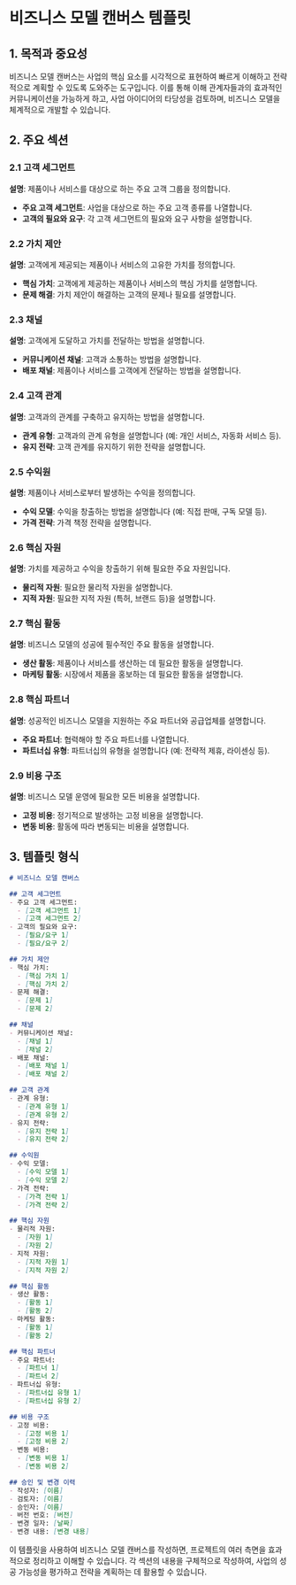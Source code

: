 # 비즈니스 모델 캔버스 템플릿

## 1. 목적과 중요성
비즈니스 모델 캔버스는 사업의 핵심 요소를 시각적으로 표현하여 빠르게 이해하고 전략적으로 계획할 수 있도록 도와주는 도구입니다. 이를 통해 이해 관계자들과의 효과적인 커뮤니케이션을 가능하게 하고, 사업 아이디어의 타당성을 검토하며, 비즈니스 모델을 체계적으로 개발할 수 있습니다.

## 2. 주요 섹션

### 2.1 고객 세그먼트
**설명**: 제품이나 서비스를 대상으로 하는 주요 고객 그룹을 정의합니다.

- **주요 고객 세그먼트**: 사업을 대상으로 하는 주요 고객 종류를 나열합니다.
- **고객의 필요와 요구**: 각 고객 세그먼트의 필요와 요구 사항을 설명합니다.

### 2.2 가치 제안
**설명**: 고객에게 제공되는 제품이나 서비스의 고유한 가치를 정의합니다.

- **핵심 가치**: 고객에게 제공하는 제품이나 서비스의 핵심 가치를 설명합니다.
- **문제 해결**: 가치 제안이 해결하는 고객의 문제나 필요를 설명합니다.

### 2.3 채널
**설명**: 고객에게 도달하고 가치를 전달하는 방법을 설명합니다.

- **커뮤니케이션 채널**: 고객과 소통하는 방법을 설명합니다.
- **배포 채널**: 제품이나 서비스를 고객에게 전달하는 방법을 설명합니다.

### 2.4 고객 관계
**설명**: 고객과의 관계를 구축하고 유지하는 방법을 설명합니다.

- **관계 유형**: 고객과의 관계 유형을 설명합니다 (예: 개인 서비스, 자동화 서비스 등).
- **유지 전략**: 고객 관계를 유지하기 위한 전략을 설명합니다.

### 2.5 수익원
**설명**: 제품이나 서비스로부터 발생하는 수익을 정의합니다.

- **수익 모델**: 수익을 창출하는 방법을 설명합니다 (예: 직접 판매, 구독 모델 등).
- **가격 전략**: 가격 책정 전략을 설명합니다.

### 2.6 핵심 자원
**설명**: 가치를 제공하고 수익을 창출하기 위해 필요한 주요 자원입니다.

- **물리적 자원**: 필요한 물리적 자원을 설명합니다.
- **지적 자원**: 필요한 지적 자원 (특허, 브랜드 등)을 설명합니다.

### 2.7 핵심 활동
**설명**: 비즈니스 모델의 성공에 필수적인 주요 활동을 설명합니다.

- **생산 활동**: 제품이나 서비스를 생산하는 데 필요한 활동을 설명합니다.
- **마케팅 활동**: 시장에서 제품을 홍보하는 데 필요한 활동을 설명합니다.

### 2.8 핵심 파트너
**설명**: 성공적인 비즈니스 모델을 지원하는 주요 파트너와 공급업체를 설명합니다.

- **주요 파트너**: 협력해야 할 주요 파트너를 나열합니다.
- **파트너십 유형**: 파트너십의 유형을 설명합니다 (예: 전략적 제휴, 라이센싱 등).

### 2.9 비용 구조
**설명**: 비즈니스 모델 운영에 필요한 모든 비용을 설명합니다.

- **고정 비용**: 정기적으로 발생하는 고정 비용을 설명합니다.
- **변동 비용**: 활동에 따라 변동되는 비용을 설명합니다.

## 3. 템플릿 형식

```markdown
# 비즈니스 모델 캔버스

## 고객 세그먼트
- 주요 고객 세그먼트:
  - [고객 세그먼트 1]
  - [고객 세그먼트 2]
- 고객의 필요와 요구:
  - [필요/요구 1]
  - [필요/요구 2]

## 가치 제안
- 핵심 가치:
  - [핵심 가치 1]
  - [핵심 가치 2]
- 문제 해결:
  - [문제 1]
  - [문제 2]

## 채널
- 커뮤니케이션 채널:
  - [채널 1]
  - [채널 2]
- 배포 채널:
  - [배포 채널 1]
  - [배포 채널 2]

## 고객 관계
- 관계 유형:
  - [관계 유형 1]
  - [관계 유형 2]
- 유지 전략:
  - [유지 전략 1]
  - [유지 전략 2]

## 수익원
- 수익 모델:
  - [수익 모델 1]
  - [수익 모델 2]
- 가격 전략:
  - [가격 전략 1]
  - [가격 전략 2]

## 핵심 자원
- 물리적 자원:
  - [자원 1]
  - [자원 2]
- 지적 자원:
  - [지적 자원 1]
  - [지적 자원 2]

## 핵심 활동
- 생산 활동:
  - [활동 1]
  - [활동 2]
- 마케팅 활동:
  - [활동 1]
  - [활동 2]

## 핵심 파트너
- 주요 파트너:
  - [파트너 1]
  - [파트너 2]
- 파트너십 유형:
  - [파트너십 유형 1]
  - [파트너십 유형 2]

## 비용 구조
- 고정 비용:
  - [고정 비용 1]
  - [고정 비용 2]
- 변동 비용:
  - [변동 비용 1]
  - [변동 비용 2]

## 승인 및 변경 이력
- 작성자: [이름]
- 검토자: [이름]
- 승인자: [이름]
- 버전 번호: [버전]
- 변경 일자: [날짜]
- 변경 내용: [변경 내용]
```

이 템플릿을 사용하여 비즈니스 모델 캔버스를 작성하면, 프로젝트의 여러 측면을 효과적으로 정리하고 이해할 수 있습니다. 각 섹션의 내용을 구체적으로 작성하여, 사업의 성공 가능성을 평가하고 전략을 계획하는 데 활용할 수 있습니다.